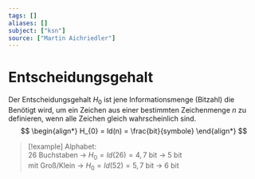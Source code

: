 ```yaml
---
tags: []
aliases: []
subject: ["ksn"]
source: ["Martin Aichriedler"]
---
```


# Entscheidungsgehalt

Der Entscheidungsgehalt $H_{0}$ ist jene Informationsmenge (Bitzahl) die Benötigt wird, um ein Zeichen aus einer bestimmten Zeichenmenge $n$ zu definieren, wenn alle Zeichen gleich wahrscheinlich sind.
$$
\begin{align*}
H_{0} = ld(n) = \frac{bit}{symbole}
\end{align*}
$$
> [!example] Alphabet:  
> 26 Buchstaben -> $H_{0}=ld(26)=4,7$ bit -> $5$ bit  
> mit Groß/Klein -> $H_{0}=ld(52)= 5,7$ bit -> $6$ bit